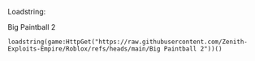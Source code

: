 Loadstring:

Big Paintball 2

```loadstring(game:HttpGet("https://raw.githubusercontent.com/Zenith-Exploits-Empire/Roblox/refs/heads/main/Big Paintball 2"))()```

